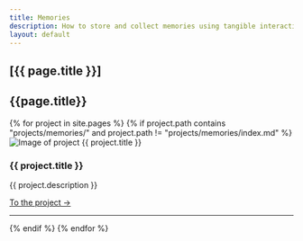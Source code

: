 ```yaml
---
title: Memories
description: How to store and collect memories using tangible interactions.
layout: default
---
```

<!-- Pages subtitle -->
<h2 class="absolute top-8 right-4">[{{ page.title }}]</h2>

<!-- Section -->
<section id="projets">
  <h2>{{page.title}}</h2>
  {% for project in site.pages %}
    {% if project.path contains "projects/memories/" and project.path != "projects/memories/index.md" %}
      <div class="carte-projet">
        <div class="image-zone">
          <img src="{{ project.image | prepend: project.url | replace: 'index.html', '' }}" alt="Image of project {{ project.title }}">
        </div>
        <div class="titre-zone">
          <h3>{{ project.title }}</h3>
        </div>
        <div class="description-zone">
          <p>{{ project.description }}</p>
          <a href="{{ project.url }}" class="btn-projet">To the project →</a>
        </div>
      </div>
      <hr class="separateur">
    {% endif %}
  {% endfor %}
</section>